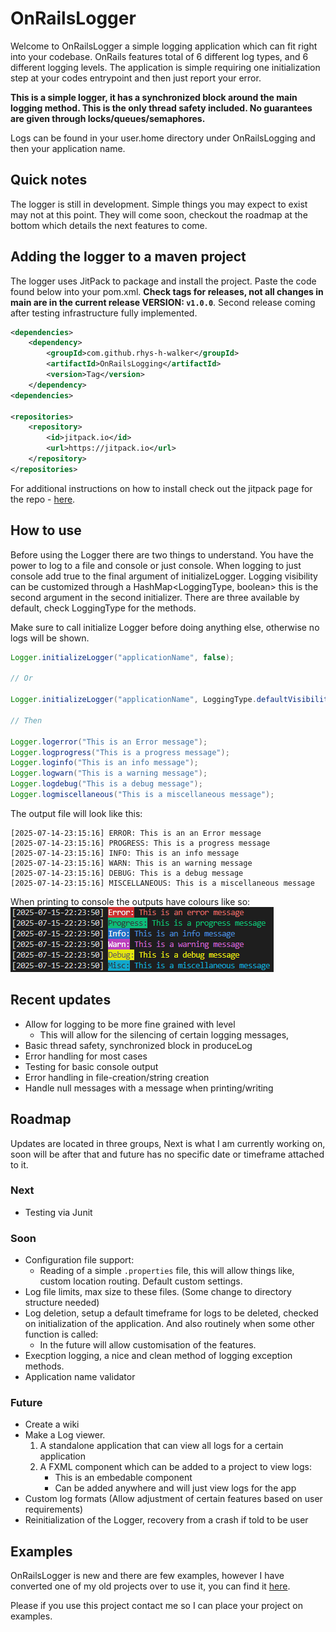 # OnRailsLogger

Welcome to OnRailsLogger a simple logging application which can fit right into your codebase. OnRails features total of 6 different log types, and 6 different logging levels. The application is simple requiring one initialization step at your codes entrypoint and then just report your error.

**This is a simple logger, it has a synchronized block around the main logging method. This is the only thread safety included. No guarantees are given through locks/queues/semaphores.**

Logs can be found in your user.home directory under OnRailsLogging and then your application name.

## Quick notes

The logger is still in development. Simple things you may expect to exist may not at this point. They will come soon, checkout the roadmap at the bottom which details the next features to come.

## Adding the logger to a maven project
The logger uses JitPack to package and install the project. Paste the code found below into your pom.xml. **Check tags for releases, not all changes in main are in the current release VERSION: `v1.0.0`**. Second release coming after testing infrastructure fully implemented.

```xml
<dependencies>
	<dependency>
	    <groupId>com.github.rhys-h-walker</groupId>
	    <artifactId>OnRailsLogging</artifactId>
	    <version>Tag</version>
	</dependency>
<dependencies>

<repositories>
	<repository>
		<id>jitpack.io</id>
		<url>https://jitpack.io</url>
	</repository>
</repositories>
```

For additional instructions on how to install check out the jitpack page for the repo - [here](https://jitpack.io/#rhys-h-walker/OnRailsLogging).

## How to use

Before using the Logger there are two things to understand. You have the power to log to a file and console or just console. When logging to just console add true to the final argument of initializeLogger. Logging visibility can be customized through a HashMap<LoggingType, boolean> this is the second argument in the second initializer. There are three available by default, check LoggingType for the methods.

Make sure to call initialize Logger before doing anything else, otherwise no logs will be shown.

```Java
Logger.initializeLogger("applicationName", false);

// Or

Logger.initializeLogger("applicationName", LoggingType.defaultVisibility(), false);

// Then

Logger.logerror("This is an Error message");
Logger.logprogress("This is a progress message");
Logger.loginfo("This is an info message");
Logger.logwarn("This is a warning message");
Logger.logdebug("This is a debug message");
Logger.logmiscellaneous("This is a miscellaneous message");
```

The output file will look like this:
```
[2025-07-14-23:15:16] ERROR: This is an an Error message
[2025-07-14-23:15:16] PROGRESS: This is a progress message
[2025-07-14-23:15:16] INFO: This is an info message
[2025-07-14-23:15:16] WARN: This is an warning message
[2025-07-14-23:15:16] DEBUG: This is a debug message
[2025-07-14-23:15:16] MISCELLANEOUS: This is a miscellaneous message
```

When printing to console the outputs have colours like so: <br>
![Image showing console highlighting](assets/TerminalOutput.png)

## Recent updates
- Allow for logging to be more fine grained with level
	- This will allow for the silencing of certain logging messages,
- Basic thread safety, synchronized block in produceLog
- Error handling for most cases
- Testing for basic console output
- Error handling in file-creation/string creation
- Handle null messages with a message when printing/writing

## Roadmap

Updates are located in three groups, Next is what I am currently working on, soon will be after that and future has no specific date or timeframe attached to it.

### Next
- Testing via Junit

### Soon
- Configuration file support:
	- Reading of a simple `.properties` file, this will allow things like, custom location routing. Default custom settings.
- Log file limits, max size to these files. (Some change to directory structure needed)
- Log deletion, setup a default timeframe for logs to be deleted, checked on initialization of the application. And also routinely when some other function is called:
	- In the future will allow customisation of the features.
- Execption logging, a nice and clean method of logging exception methods.
- Application name validator

### Future
- Create a wiki
- Make a Log viewer.
	1. A standalone application that can view all logs for a certain application
	2. A FXML component which can be added to a project to view logs:
		- This is an embedable component
		- Can be added anywhere and will just view logs for the app
- Custom log formats (Allow adjustment of certain features based on user requirements)
- Reinitialization of the Logger, recovery from a crash if told to be user

## Examples

OnRailsLogger is new and there are few examples, however I have converted one of my old projects over to use it, you can find it [here](https://github.com/rhys-h-walker/rambling-jesters/tree/adding-on-rails-logging).

Please if you use this project contact me so I can place your project on examples.
